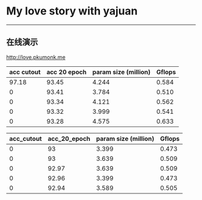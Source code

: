# My love story with yajuan

-----

## 在线演示

http://love.pkumonk.me

  | acc cutout | acc 20 epoch | param size (million) | Gflops |
  |------------|--------------|----------------------|--------|
  | 97.18      | 93.45        | 4.244                | 0.584  |
  | 0          | 93.41        | 3.784                | 0.510  |
  | 0          | 93.34        | 4.121                | 0.562  |
  | 0          | 93.32        | 3.999                | 0.541  |
  | 0          | 93.28        | 4.575                | 0.633  |

  | acc_cutout | acc_20_epoch | param size (million) | Gflops |
  |------------|--------------|----------------------|--------|
  | 0          | 93           | 3.399                | 0.473  |
  | 0          | 93           | 3.639                | 0.509  |
  | 0          | 92.97        | 3.639                | 0.509  |
  | 0          | 92.96        | 3.399                | 0.473  |
  | 0          | 92.94        | 3.589                | 0.505  |
